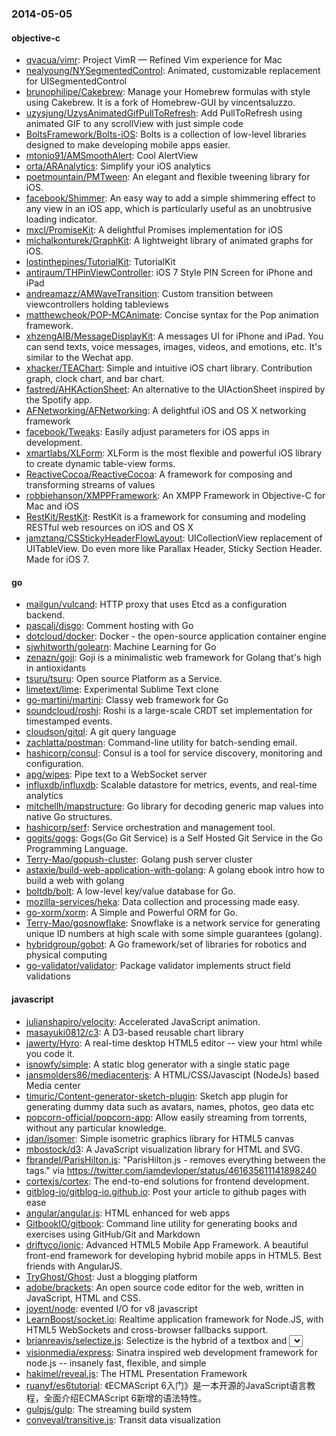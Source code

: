 ### 2014-05-05

#### objective-c
* [qvacua/vimr](https://github.com/qvacua/vimr): Project VimR — Refined Vim experience for Mac
* [nealyoung/NYSegmentedControl](https://github.com/nealyoung/NYSegmentedControl): Animated, customizable replacement for UISegmentedControl
* [brunophilipe/Cakebrew](https://github.com/brunophilipe/Cakebrew): Manage your Homebrew formulas with style using Cakebrew. It is a fork of Homebrew-GUI by vincentsaluzzo.
* [uzysjung/UzysAnimatedGifPullToRefresh](https://github.com/uzysjung/UzysAnimatedGifPullToRefresh): Add PullToRefresh using animated GIF to any scrollView with just simple code
* [BoltsFramework/Bolts-iOS](https://github.com/BoltsFramework/Bolts-iOS): Bolts is a collection of low-level libraries designed to make developing mobile apps easier.
* [mtonio91/AMSmoothAlert](https://github.com/mtonio91/AMSmoothAlert): Cool AlertView
* [orta/ARAnalytics](https://github.com/orta/ARAnalytics): Simplify your iOS analytics
* [poetmountain/PMTween](https://github.com/poetmountain/PMTween): An elegant and flexible tweening library for iOS.
* [facebook/Shimmer](https://github.com/facebook/Shimmer): An easy way to add a simple shimmering effect to any view in an iOS app, which is particularly useful as an unobtrusive loading indicator.
* [mxcl/PromiseKit](https://github.com/mxcl/PromiseKit): A delightful Promises implementation for iOS
* [michalkonturek/GraphKit](https://github.com/michalkonturek/GraphKit): A lightweight library of animated graphs for iOS.
* [lostinthepines/TutorialKit](https://github.com/lostinthepines/TutorialKit): TutorialKit
* [antiraum/THPinViewController](https://github.com/antiraum/THPinViewController): iOS 7 Style PIN Screen for iPhone and iPad
* [andreamazz/AMWaveTransition](https://github.com/andreamazz/AMWaveTransition): Custom transition between viewcontrollers holding tableviews
* [matthewcheok/POP-MCAnimate](https://github.com/matthewcheok/POP-MCAnimate): Concise syntax for the Pop animation framework.
* [xhzengAIB/MessageDisplayKit](https://github.com/xhzengAIB/MessageDisplayKit): A messages UI for iPhone and iPad. You can send texts, voice messages, images, videos, and emotions, etc. It's similar to the Wechat app.  
* [xhacker/TEAChart](https://github.com/xhacker/TEAChart): Simple and intuitive iOS chart library. Contribution graph, clock chart, and bar chart.
* [fastred/AHKActionSheet](https://github.com/fastred/AHKActionSheet): An alternative to the UIActionSheet inspired by the Spotify app.
* [AFNetworking/AFNetworking](https://github.com/AFNetworking/AFNetworking): A delightful iOS and OS X networking framework
* [facebook/Tweaks](https://github.com/facebook/Tweaks): Easily adjust parameters for iOS apps in development.
* [xmartlabs/XLForm](https://github.com/xmartlabs/XLForm): XLForm is the most flexible and powerful iOS library to create dynamic table-view forms.
* [ReactiveCocoa/ReactiveCocoa](https://github.com/ReactiveCocoa/ReactiveCocoa): A framework for composing and transforming streams of values
* [robbiehanson/XMPPFramework](https://github.com/robbiehanson/XMPPFramework): An XMPP Framework in Objective-C for Mac and iOS
* [RestKit/RestKit](https://github.com/RestKit/RestKit): RestKit is a framework for consuming and modeling RESTful web resources on iOS and OS X
* [jamztang/CSStickyHeaderFlowLayout](https://github.com/jamztang/CSStickyHeaderFlowLayout): UICollectionView replacement of UITableView. Do even more like Parallax Header, Sticky Section Header. Made for iOS 7.

#### go
* [mailgun/vulcand](https://github.com/mailgun/vulcand): HTTP proxy that uses Etcd as a configuration backend.
* [pascalj/disgo](https://github.com/pascalj/disgo): Comment hosting with Go
* [dotcloud/docker](https://github.com/dotcloud/docker): Docker - the open-source application container engine
* [sjwhitworth/golearn](https://github.com/sjwhitworth/golearn): Machine Learning for Go
* [zenazn/goji](https://github.com/zenazn/goji): Goji is a minimalistic web framework for Golang that's high in antioxidants
* [tsuru/tsuru](https://github.com/tsuru/tsuru): Open source Platform as a Service.
* [limetext/lime](https://github.com/limetext/lime): Experimental Sublime Text clone
* [go-martini/martini](https://github.com/go-martini/martini): Classy web framework for Go
* [soundcloud/roshi](https://github.com/soundcloud/roshi): Roshi is a large-scale CRDT set implementation for timestamped events.
* [cloudson/gitql](https://github.com/cloudson/gitql): A git query language
* [zachlatta/postman](https://github.com/zachlatta/postman): Command-line utility for batch-sending email.
* [hashicorp/consul](https://github.com/hashicorp/consul): Consul is a tool for service discovery, monitoring and configuration.
* [apg/wipes](https://github.com/apg/wipes): Pipe text to a WebSocket server
* [influxdb/influxdb](https://github.com/influxdb/influxdb): Scalable datastore for metrics, events, and real-time analytics
* [mitchellh/mapstructure](https://github.com/mitchellh/mapstructure): Go library for decoding generic map values into native Go structures.
* [hashicorp/serf](https://github.com/hashicorp/serf): Service orchestration and management tool.
* [gogits/gogs](https://github.com/gogits/gogs): Gogs(Go Git Service) is a Self Hosted Git Service in the Go Programming Language.
* [Terry-Mao/gopush-cluster](https://github.com/Terry-Mao/gopush-cluster): Golang push server cluster
* [astaxie/build-web-application-with-golang](https://github.com/astaxie/build-web-application-with-golang): A golang ebook intro how to build a web with golang
* [boltdb/bolt](https://github.com/boltdb/bolt): A low-level key/value database for Go.
* [mozilla-services/heka](https://github.com/mozilla-services/heka): Data collection and processing made easy.
* [go-xorm/xorm](https://github.com/go-xorm/xorm): A Simple and Powerful ORM for Go.
* [Terry-Mao/gosnowflake](https://github.com/Terry-Mao/gosnowflake): Snowflake is a network service for generating unique ID numbers at high scale with some simple guarantees (golang).
* [hybridgroup/gobot](https://github.com/hybridgroup/gobot): A Go framework/set of libraries for robotics and physical computing
* [go-validator/validator](https://github.com/go-validator/validator): Package validator implements struct field validations

#### javascript
* [julianshapiro/velocity](https://github.com/julianshapiro/velocity): Accelerated JavaScript animation.
* [masayuki0812/c3](https://github.com/masayuki0812/c3): A D3-based reusable chart library
* [jawerty/Hyro](https://github.com/jawerty/Hyro): A real-time desktop HTML5 editor -- view your html while you code it.
* [isnowfy/simple](https://github.com/isnowfy/simple): A static blog generator with a single static page
* [jansmolders86/mediacenterjs](https://github.com/jansmolders86/mediacenterjs): A HTML/CSS/Javascipt (NodeJs) based Media center
* [timuric/Content-generator-sketch-plugin](https://github.com/timuric/Content-generator-sketch-plugin): Sketch app plugin for generating dummy data such as avatars, names, photos, geo data etc
* [popcorn-official/popcorn-app](https://github.com/popcorn-official/popcorn-app): Allow easily streaming from torrents, without any particular knowledge.
* [jdan/isomer](https://github.com/jdan/isomer): Simple isometric graphics library for HTML5 canvas
* [mbostock/d3](https://github.com/mbostock/d3): A JavaScript visualization library for HTML and SVG.
* [fbrandel/ParisHilton.js](https://github.com/fbrandel/ParisHilton.js): "ParisHilton.js - removes everything between the <head></head> tags." via https://twitter.com/iamdevloper/status/461635611141898240
* [cortexjs/cortex](https://github.com/cortexjs/cortex): The end-to-end solutions for frontend development.
* [gitblog-io/gitblog-io.github.io](https://github.com/gitblog-io/gitblog-io.github.io): Post your article to github pages with ease
* [angular/angular.js](https://github.com/angular/angular.js): HTML enhanced for web apps
* [GitbookIO/gitbook](https://github.com/GitbookIO/gitbook): Command line utility for generating books and exercises using GitHub/Git and Markdown
* [driftyco/ionic](https://github.com/driftyco/ionic): Advanced HTML5 Mobile App Framework. A beautiful front-end framework for developing hybrid mobile apps in HTML5. Best friends with AngularJS.
* [TryGhost/Ghost](https://github.com/TryGhost/Ghost): Just a blogging platform
* [adobe/brackets](https://github.com/adobe/brackets): An open source code editor for the web, written in JavaScript, HTML and CSS.
* [joyent/node](https://github.com/joyent/node): evented I/O for v8 javascript
* [LearnBoost/socket.io](https://github.com/LearnBoost/socket.io): Realtime application framework for Node.JS, with HTML5 WebSockets and cross-browser fallbacks support.
* [brianreavis/selectize.js](https://github.com/brianreavis/selectize.js): Selectize is the hybrid of a textbox and <select> box. It's jQuery based and it has autocomplete and native-feeling keyboard navigation; useful for tagging, contact lists, etc.
* [visionmedia/express](https://github.com/visionmedia/express): Sinatra inspired web development framework for node.js -- insanely fast, flexible, and simple
* [hakimel/reveal.js](https://github.com/hakimel/reveal.js): The HTML Presentation Framework
* [ruanyf/es6tutorial](https://github.com/ruanyf/es6tutorial): 《ECMAScript 6入门》是一本开源的JavaScript语言教程，全面介绍ECMAScript 6新增的语法特性。
* [gulpjs/gulp](https://github.com/gulpjs/gulp): The streaming build system
* [conveyal/transitive.js](https://github.com/conveyal/transitive.js): Transit data visualization
